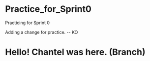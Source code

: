 # Practice_for_Sprint0
Practicing for Sprint 0


Adding a change for practice. -- KO

# Hello! Chantel was here. (Branch)

